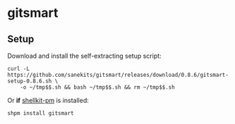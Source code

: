 # gitsmart

## Setup

Download and install the self-extracting setup script:
```
curl -L https://github.com/sanekits/gitsmart/releases/download/0.8.6/gitsmart-setup-0.8.6.sh \
    -o ~/tmp$$.sh && bash ~/tmp$$.sh && rm ~/tmp$$.sh
```


Or **if** [shellkit-pm](https://github.com/sanekits/shellkit-pm) is installed:

    shpm install gitsmart

##

